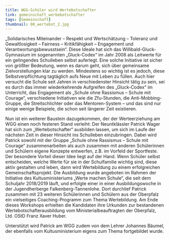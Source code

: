 ```yaml
---
title: WGG-Schüler wird Wertebotschafter
link: gemeinschaft_werbebotschafter
tags: [Gemeinschaft]
thumbnail: 00_wertebot_2.jpg
---
```



<figure class="float-left">
    <v-image name="00_wertebot_2" alt="Wertebot"></v-image>
</figure>


<p>
    „Solidarisches Miteinander – Respekt und Wertschätzung – Toleranz und Gewaltlosigkeit – Fairness – Kritikfähigkeit – Engagement und Verantwortungsbewusstsein“. 
    Diese Ideale hat sich das Willibald-Gluck-Gymnasium im sogenannten „Gluck-Codex“ im Jahr 2008 als Leitwerte für ein gelingendes Schulleben selbst auferlegt. 
    Eine solche Initiative ist sicher von größter Bedeutung, wenn es darum geht, sich über gemeinsame Zielvorstellungen klar zu werden. Mindestens so wichtig ist 
    es jedoch, diese Selbstverpflichtung tagtäglich aufs Neue mit Leben zu füllen. Auch hier versucht die Schule seit Jahren in verschiedenster Hinsicht tätig zu 
    sein, sei es durch das immer wiederkehrende Aufgreifen des „Gluck-Codex“ im Unterricht, das Engagement als „Schule ohne Rassismus – Schule mit Courage“, verschiedene 
    Initiativen wie die Zfu-Stunden, die Anti-Mobbing-Gruppe, die Streitschlichter oder das Mentoren-System – und das sind nur einige wenige Beispiele, die schon 
    seit längerer Zeit existieren.

Nun ist ein weiterer Baustein dazugekommen, der der Werteerziehung am WGG einen noch festeren Stand verleiht: Der Neuntklässler Patrick Wager hat sich zum 
„Wertebotschafter“ ausbilden lassen, um sich im Laufe der nächsten Zeit in dieser Hinsicht ins Schulleben einzubringen. Dabei wird Patrick sowohl mit der 
Gruppe „Schule ohne Rassismus – Schule mit Courage“ zusammenarbeiten als auch zusammen mit anderen Schülerinnen und Schülern eigene Konzepte entwerfen, z.B. 
im Vorfeld der Sportfeste. Der besondere Vorteil dieser Idee liegt auf der Hand. Wenn Schüler selbst entscheiden, welche Werte für sie in der Schulfamilie wichtig 
sind, diese aktiv gestalten und leben, dann wird Wertebildung zu einem erfolgreichen Gemeinschaftsprojekt. Die Ausbildung wurde angeboten im Rahmen der Initiative 
des Kultusministeriums „Werte machen Schule“, die seit dem Schuljahr 2018/2019 läuft, und erfolgte einer in einer Ausbildungswoche in der Jugendherberge 
Falkenberg-Tannenlohe. Dort durchlief Patrick zusammen mit 23 weiteren Schülerinnen und Schülern aus der Oberpfalz ein vielseitiges Coaching-Programm zum 
Thema Wertebildung. Am Ende dieses Workshops erhielten die Kandidaten ihre Urkunden zur bestandenen Wertebotschafterausbildung vom Ministerialbeauftragten 
der Oberpfalz, Ltd. OStD Franz Xaver Huber.

Unterstützt wird Patrick am WGG zudem von dem Lehrer Johannes Bäumel, der ebenfalls vom Kultusministerium eigens zum Thema fortgebildet wurde.
</p>